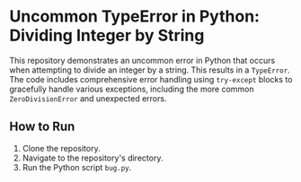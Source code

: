 # Uncommon TypeError in Python: Dividing Integer by String

This repository demonstrates an uncommon error in Python that occurs when attempting to divide an integer by a string.  This results in a `TypeError`. The code includes comprehensive error handling using `try-except` blocks to gracefully handle various exceptions, including the more common `ZeroDivisionError` and unexpected errors.

## How to Run
1. Clone the repository.
2. Navigate to the repository's directory.
3. Run the Python script `bug.py`.